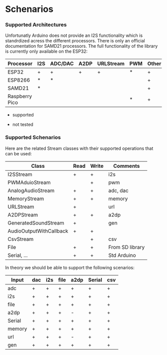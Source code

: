 # Schenarios

### Supported Architectures

Unfortunatly Arduino does not provide an I2S functionality which is standrdized acress the different processors. There is only an official documentation for SAMD21 processors. The full functionality of the library is currently only available on the ESP32: 


| Processor      | I2S       | ADC/DAC  | A2DP   | URLStream | PWM   | Other  |
|----------------|-----------|----------|--------|-----------|-------|--------|
| ESP32          |  +        |  +       |   +    |   +       |   *   |   +    |
| ESP8266        |  *        |  *       |        |           |       |   +    |
| SAMD21         |  *        |          |        |           |       |   +    |
| Raspberry Pico |           |          |        |           |   *   |   +    |
 

+ supported
* not tested


### Supported Schenarios

Here are the related Stream classes with their supported operations that can be used:

| Class                   | Read | Write | Comments           |
|-------------------------|------|-------|--------------------|
| I2SStream               |   +  |   +   | i2s                |
| PWMAduioStream          |      |   +   | pwm                |
| AnalogAudioStream       |   +  |   +   | adc, dac           |
| MemoryStream            |   +  |   +   | memory             |
| URLStream               |   +  |       | url                |
| A2DPStream              |   +  |   +   | a2dp               |
| GeneratedSoundStream    |   +  |       | gen                |
| AudioOutputWithCallback |   +  |   +   |                    |
| CsvStream               |      |   +   | csv                |
| File                    |   +  |   +   | From SD library    |
| Serial, ...             |   +  |   +   | Std Arduino        |



In theory we should be able to support the following scenarios:

| Input  | dac  | i2s | file | a2dp | Serial | csv  |
|--------|------|-----|------|------|--------|------|
| adc    |  +   |  +  |   +  |  +   |   +    |  +   |
| i2s    |  +   |  +  |   +  |  +   |   +    |  +   |
| file   |  +   |  +  |   +  |  +   |   +    |  +   |
| a2dp   |  +   |  +  |   +  |  -   |   +    |  +   |
| Serial |  +   |  +  |   +  |  +   |   +    |  +   |
| memory |  +   |  +  |   +  |  +   |   +    |  +   |
| url    |  +   |  +  |   +  |  -   |   +    |  +   |
| gen    |  +   |  +  |   +  |  +   |   +    |  +   |



